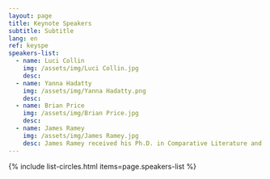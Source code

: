 ```yaml
---
layout: page
title: Keynote Speakers
subtitle: Subtitle
lang: en
ref: keyspe
speakers-list:
  - name: Luci Collin
    img: /assets/img/Luci Collin.jpg
    desc:
  - name: Yanna Hadatty
    img: /assets/img/Yanna Hadatty.png
    desc:
  - name: Brian Price
    img: /assets/img/Brian Price.jpg
    desc:
  - name: James Ramey
    img: /assets/img/James Ramey.jpg
    desc: James Ramey received his Ph.D. in Comparative Literature and Film Studies from the University of California, Berkeley, in 2007. He is Full Professor in the Humanities Department at the Metropolitan Autonomous University, Cuajimalpa Campus (UAM-C), in Mexico City. He heads up the Master’s and Doctoral program “Literature and Film” for the UAM-C and is the campus coordinator of the Writing Across the Curriculum program. He has been a member of Mexico´s National System of Researchers (SNI) since 2010 and is chair of the Research Group "Expression and Representation", as well as of the international film studies network "Red de Cuerpos Académicos que investigan sobre Cine (Red CACINE)". He has published more than fifteen refereed book chapters and articles in journals including <i>Comparative Literature</i>, <i>James Joyce Quarterly</i>, <i>Comparative Literature Studies</i>, <i>The Latin Americanist</i>, <i>Nabokov Online Journal</i>, <i>College Literature</i>, <i>Bulletin of Spanish Studies</i>, and <i>Studies in Spanish and Latin American Cinemas</i>. His most recent co-edited volumes are <i>México imaginado: Nuevos enfoques sobre el cine (trans)nacional</i> (CONACULTA-UAM, 2011) and <i>Mexican Transnational Cinema and Literature</i> (Peter Lang, 2017). In 2004 he received the A. Owen Aldridge Prize for an essay on Vladimir Nabokov´s <i>Pale Fire</i> from the American Comparative Literature Association. In 2014 he founded the Center for Writing and Argumentation of the UAM-C, the first writing center at a public university in Mexico. In 2016 he became coordinating editor of the Peter Lang book series, "Transamerican Film and Literature". He is currently writing a book called <i>Micro-Modernism: Parasitic Textuality and Posthumanism</i>, a study of intertextuality conceived as a form of parasitism in works by James Joyce, Jorge Luis Borges, Vladimir Nabokov and Luis Buñuel. He was a member of the Organizing Committee of "Joyce Without Borders", the 2019 North American James Joyce Symposium, held in Mexico City in June, 2019.
---
```


{% include list-circles.html items=page.speakers-list %}
